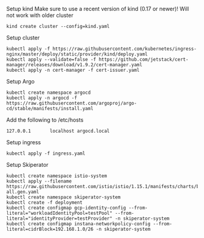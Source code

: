 Setup kind
Make sure to use a recent version of kind (0.17 or newer)!
Will not work with older cluster
```
kind create cluster --config=kind.yaml
```

Setup cluster
```
kubectl apply -f https://raw.githubusercontent.com/kubernetes/ingress-nginx/master/deploy/static/provider/kind/deploy.yaml
kubectl apply --validate=false -f https://github.com/jetstack/cert-manager/releases/download/v1.9.2/cert-manager.yaml
kubectl apply -n cert-manager -f cert-issuer.yaml
```

Setup Argo
```
kubectl create namespace argocd
kubectl apply -n argocd -f https://raw.githubusercontent.com/argoproj/argo-cd/stable/manifests/install.yaml
```

Add the following to /etc/hosts
```
127.0.0.1       localhost argocd.local
```

Setup ingress
```
kubectl apply -f ingress.yaml
```

Setup Skiperator
```
kubectl create namespace istio-system
kubectl apply --filename https://raw.githubusercontent.com/istio/istio/1.15.1/manifests/charts/base/crds/crd-all.gen.yaml
kubectl create namespace skiperator-system
kubectl create -f deployment
kubectl create configmap gcp-identity-config --from-literal="workloadIdentityPool=testPool" --from-literal="identityProvider=testProvider" -n skiperator-system
kubectl create configmap instana-networkpolicy-config --from-literal=cidrBlock=192.168.1.0/26 -n skiperator-system
```
